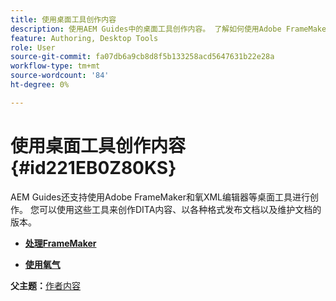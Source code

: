 ```yaml
---
title: 使用桌面工具创作内容
description: 使用AEM Guides中的桌面工具创作内容。 了解如何使用Adobe FrameMaker和Oxygon XML编辑器创作和发布DITA内容。
feature: Authoring, Desktop Tools
role: User
source-git-commit: fa07db6a9cb8d8f5b133258acd5647631b22e28a
workflow-type: tm+mt
source-wordcount: '84'
ht-degree: 0%

---
```


# 使用桌面工具创作内容 {#id221EB0Z80KS}

AEM Guides还支持使用Adobe FrameMaker和氧XML编辑器等桌面工具进行创作。 您可以使用这些工具来创作DITA内容、以各种格式发布文档以及维护文档的版本。

- **[处理FrameMaker](author-desktop-framemaker.md)**

- **[使用氧气](author-desktop-oxygen.md)**


**父主题：**[&#x200B;作者内容](authoring-content.md)
